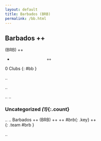 ```yaml
---
layout: default
title: Barbados (BRB)
permalink: /bb.html
---
```



## Barbados   ++
(BRB)  ++
-                     ++
0 Clubs
{: #bb }


.. 




.. 




.. 
.. 


### Uncategorized _(1)_{:.count}


..
..
Barbados  ++
 (BRB) ++
 ++
_#brb_{: .key} ++
<br>
{: .team #brb }




.. 
 
